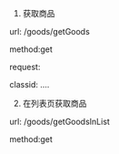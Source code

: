 
1. 获取商品

url:  /goods/getGoods

method:get

request: 

classid: ....

2. 在列表页获取商品

url: /goods/getGoodsInList

method:get
